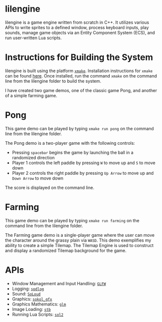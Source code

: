 # lilengine

lilengine is a game engine written from scratch in C++. It utilizes various APIs to write sprites to a defined window, process keyboard inputs, play sounds, manage game objects via an Entity Component System (ECS),
and run user-written Lua scripts.  

# Instructions for Building the System

lilengine is built using the platform [`xmake`](https://xmake.io/). Installation instructions for `xmake` can be found [here](https://xmake.io/#/guide/installation). Once installed, run the command `xmake` on the command line from the lilengine folder to build the system.  

I have created two game demos, one of the classic game Pong, and another of a simple farming game. 

# Pong
This game demo can be played by typing `xmake run pong` on the command line from the lilengine folder.

The Pong demo is a two-player game with the following controls:
  - Pressing `spacebar` begins the game by launching the ball in a randomized direction
  - Player 1 controls the left paddle by pressing `W` to move up and `S` to move down
  - Player 2 controls the right paddle by pressing `Up Arrow` to move up and `Down Arrow` to move down

The score is displayed on the command line.

# Farming
This game demo can be played by typing `xmake run farming` on the command line from the lilengine folder.

The Farming game demo is a single-player game where the user can move the character around the grassy plain via `WASD`. This demo exemplifies my ability to create a simple Tilemap. The Tilemap Engine is used to
construct and display a randomized Tilemap background for the game.

# APIs
- Window Management and Input Handling: [`GLFW`](https://www.glfw.org/)
- Logging: [`spdlog`](https://github.com/gabime/spdlog)
- Sound: [`SoLoud`](https://solhsa.com/soloud/)
- Graphics: [`sokol_gfx`](https://github.com/floooh/sokol)
- Graphics Mathematics: [`glm`](https://github.com/g-truc/glm)
- Image Loading: [`stb`](https://github.com/nothings/stb)
- Running Lua Scripts: [`sol2`](https://sol2.readthedocs.io/en/latest/api/api-top.html)
